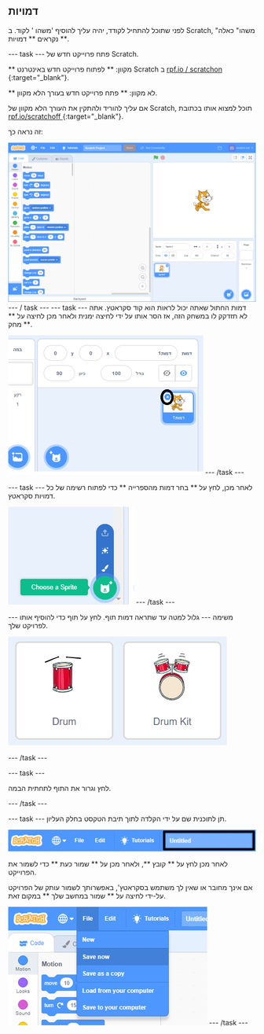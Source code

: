 ## דמויות

לפני שתוכל להתחיל לקודד, יהיה עליך להוסיף 'משהו ' לקוד. ב Scratch, "משהו" כאלה נקראים ** דמויות **.

\--- task \--- פתח פרוייקט חדש של Scratch.

** מקוון: ** לפתוח פרוייקט חדש באינטרנט Scratch ב [ rpf.io / scratchon ](http://rpf.io/scratchon) {:target="_blank"}.

** לא מקוון: ** פתח פרוייקט חדש בעורך הלא מקוון.

אם עליך להוריד ולהתקין את העורך הלא מקוון של Scratch, תוכל למצוא אותו בכתובת [ rpf.io/scratchoff ](http://rpf.io/scratchoff) {:target="_blank"}.

זה נראה כך:

![צילום מסך](images/band-scratch.png) \--- / task \--- \--- task \--- דמות החתול שאתה יכול לראות הוא קוד סקראטץ. אתה לא תזדקק לו במשחק הזה, אז הסר אותו על ידי לחיצה ימנית ולאחר מכן לחיצה על ** מחק **.

![צילום מסך](images/band-delete-annotated.png) \--- /task \---

\--- task \--- לאחר מכן, לחץ על ** בחר דמות מהספרייה ** כדי לפתוח רשימה של כל דמויות סקראטץ.

![צילום מסך](images/band-sprite-library.png) \--- /task \---

\--- משימה \--- גלול למטה עד שתראה דמות תוף. לחץ על תוף כדי להוסיף אותו לפרויקט שלך.

![צילום מסך](images/band-sprite-drum.png)

\--- /task \---

\--- task \---

לחץ וגרור את התוף לתחתית הבמה.

\--- /task \---

\--- task \--- תן לתוכנית שם על ידי הקלדה לתוך תיבת הטקסט בחלק העליון.

![שם](images/band-name-annotated.png)

לאחר מכן לחץ על ** קובץ **, ולאחר מכן על ** שמור כעת ** כדי לשמור את הפרוייקט.

אם אינך מחובר או שאין לך משתמש בסקראטץ', באפשרותך לשמור עותק של הפרויקט על-ידי לחיצה על ** שמור במחשב שלך ** במקום זאת.

![צילום מסך](images/band-save.png) \--- /task \---